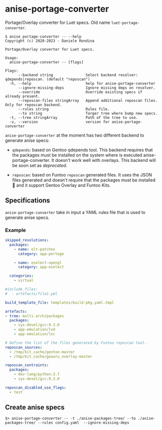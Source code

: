 # anise-portage-converter

Portage/Overlay converter for Luet specs.
Old name `luet-portage-converter`.

```
$ anise portage-converter -- --help
Copyright (c) 2020-2023 - Daniele Rondina

Portage/Overlay converter for Luet specs.

Usage:
  anise-portage-converter -- [flags]

Flags:
      --backend string               Select backend resolver: qdepends|reposcan. (default "reposcan")
  -h, --help                         help for anise-portage-converter
      --ignore-missing-deps          Ignore missing deps on resolver.
      --override                     Override existing specs if already present.
      --reposcan-files stringArray   Append additional reposcan files. Only for reposcan backend.
      --rules string                 Rules file.
      --to string                    Targer tree where bump new specs.
  -t, --tree stringArray             Path of the tree to use.
  -v, --version                      version for anise-portage-converter

```


`anise-portage-converter` at the moment has two different backend to generate anise specs:

  * `qdepends`: based on Gentoo qdepends tool. This backend requires that the packages must be installed on the system where is executed anise-portage-converter. It doesn't work well with overlays.
     This backend will be soon set as *deprecated*.

  * `reposcan`: based on Funtoo `reposcan` generated files. It uses the JSON files generated and doesn't require that the packages must be installed :champagne: and it support Gentoo Overlay and Funtoo Kits.


## Specifications

`anise-portage-converter` take in input a YAML rules file that is used to generate anise specs.

### Example

```yaml
skipped_resolutions:
  packages:
    - name: elt-patches
      category: app-portage

    - name: eselect-opengl
      category: app-eselect

  categories:
    - virtual

#include_files:
#  - artefacts/file1.yml

build_template_file: templates/build-pkg.yaml.tmpl

artefacts:
- tree: multi-arch/packages
  packages:
    - sys-devel/gcc:9.3.0
    - app-emulation/lxd
    - app-emulation/lxc

# Define the list of the files generated by Funtoo reposcan tool.
reposcan_sources:
  - /tmp/kit_cache/gentoo-master
  - /tmp/kit_cache/geaaru_overlay-master

reposcan_contraints:
  packages:
    - dev-lang/python:3.7
    - sys-devel/gcc:9.3.0

reposcan_disabled_use_flags:
  - test
```

## Create anise specs

```
$> anise-portage-converter -- -t ./anise-packages-tree/ --to ./anise-packages-tree/ --rules config.yaml  --ignore-missing-deps

```
